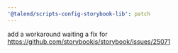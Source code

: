 ```yaml
---
'@talend/scripts-config-storybook-lib': patch
---
```


add a workaround waiting a fix for https://github.com/storybookjs/storybook/issues/25071
